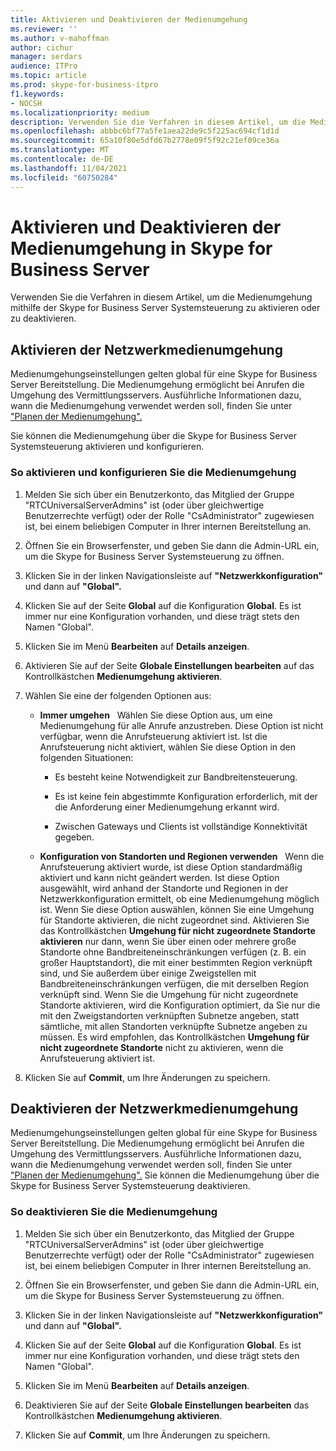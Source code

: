 ```yaml
---
title: Aktivieren und Deaktivieren der Medienumgehung
ms.reviewer: ''
ms.author: v-mahoffman
author: cichur
manager: serdars
audience: ITPro
ms.topic: article
ms.prod: skype-for-business-itpro
f1.keywords:
- NOCSH
ms.localizationpriority: medium
description: Verwenden Sie die Verfahren in diesem Artikel, um die Medienumgehung mithilfe der Skype for Business Server Systemsteuerung zu aktivieren oder zu deaktivieren.
ms.openlocfilehash: abbbc6bf77a5fe1aea22de9c5f225ac694cf1d1d
ms.sourcegitcommit: 65a10f80e5dfd67b2778e09f5f92c21ef09ce36a
ms.translationtype: MT
ms.contentlocale: de-DE
ms.lasthandoff: 11/04/2021
ms.locfileid: "60750284"
---
```

# <a name="enabling-and-disabling-media-bypass-in-skype-for-business-server"></a>Aktivieren und Deaktivieren der Medienumgehung in Skype for Business Server

Verwenden Sie die Verfahren in diesem Artikel, um die Medienumgehung mithilfe der Skype for Business Server Systemsteuerung zu aktivieren oder zu deaktivieren.

## <a name="enable-network-media-bypass"></a>Aktivieren der Netzwerkmedienumgehung 

Medienumgehungseinstellungen gelten global für eine Skype for Business Server Bereitstellung. Die Medienumgehung ermöglicht bei Anrufen die Umgehung des Vermittlungsservers. Ausführliche Informationen dazu, wann die Medienumgehung verwendet werden soll, finden Sie unter ["Planen der Medienumgehung".](../../../plan-your-deployment/enterprise-voice-solution/media-bypass.md)

Sie können die Medienumgehung über die Skype for Business Server Systemsteuerung aktivieren und konfigurieren.


### <a name="to-enable-and-configure-media-bypass"></a>So aktivieren und konfigurieren Sie die Medienumgehung

1.  Melden Sie sich über ein Benutzerkonto, das Mitglied der Gruppe "RTCUniversalServerAdmins" ist (oder über gleichwertige Benutzerrechte verfügt) oder der Rolle "CsAdministrator" zugewiesen ist, bei einem beliebigen Computer in Ihrer internen Bereitstellung an.

2.  Öffnen Sie ein Browserfenster, und geben Sie dann die Admin-URL ein, um die Skype for Business Server Systemsteuerung zu öffnen. 

3.  Klicken Sie in der linken Navigationsleiste auf **"Netzwerkkonfiguration"** und dann auf **"Global".**

4.  Klicken Sie auf der Seite **Global** auf die Konfiguration **Global**. Es ist immer nur eine Konfiguration vorhanden, und diese trägt stets den Namen "Global".

5.  Klicken Sie im Menü **Bearbeiten** auf **Details anzeigen**.

6.  Aktivieren Sie auf der Seite **Globale Einstellungen bearbeiten** auf das Kontrollkästchen **Medienumgehung aktivieren**.

7.  Wählen Sie eine der folgenden Optionen aus:
    
      - **Immer umgehen**   Wählen Sie diese Option aus, um eine Medienumgehung für alle Anrufe anzustreben. Diese Option ist nicht verfügbar, wenn die Anrufsteuerung aktiviert ist. Ist die Anrufsteuerung nicht aktiviert, wählen Sie diese Option in den folgenden Situationen:
        
          - Es besteht keine Notwendigkeit zur Bandbreitensteuerung.
        
          - Es ist keine fein abgestimmte Konfiguration erforderlich, mit der die Anforderung einer Medienumgehung erkannt wird.
        
          - Zwischen Gateways und Clients ist vollständige Konnektivität gegeben.
    
      - **Konfiguration von Standorten und Regionen verwenden**   Wenn die Anrufsteuerung aktiviert wurde, ist diese Option standardmäßig aktiviert und kann nicht geändert werden. Ist diese Option ausgewählt, wird anhand der Standorte und Regionen in der Netzwerkkonfiguration ermittelt, ob eine Medienumgehung möglich ist. Wenn Sie diese Option auswählen, können Sie eine Umgehung für Standorte aktivieren, die nicht zugeordnet sind. Aktivieren Sie das Kontrollkästchen **Umgehung für nicht zugeordnete Standorte aktivieren** nur dann, wenn Sie über einen oder mehrere große Standorte ohne Bandbreiteneinschränkungen verfügen (z. B. ein großer Hauptstandort), die mit einer bestimmten Region verknüpft sind, und Sie außerdem über einige Zweigstellen mit Bandbreiteneinschränkungen verfügen, die mit derselben Region verknüpft sind. Wenn Sie die Umgehung für nicht zugeordnete Standorte aktivieren, wird die Konfiguration optimiert, da Sie nur die mit den Zweigstandorten verknüpften Subnetze angeben, statt sämtliche, mit allen Standorten verknüpfte Subnetze angeben zu müssen. Es wird empfohlen, das Kontrollkästchen **Umgehung für nicht zugeordnete Standorte** nicht zu aktivieren, wenn die Anrufsteuerung aktiviert ist.

8.  Klicken Sie auf **Commit**, um Ihre Änderungen zu speichern.


## <a name="disable-network-media-bypass"></a>Deaktivieren der Netzwerkmedienumgehung

Medienumgehungseinstellungen gelten global für eine Skype for Business Server Bereitstellung. Die Medienumgehung ermöglicht bei Anrufen die Umgehung des Vermittlungsservers. Ausführliche Informationen dazu, wann die Medienumgehung verwendet werden soll, finden Sie unter ["Planen der Medienumgehung".](../../../plan-your-deployment/enterprise-voice-solution/media-bypass.md) Sie können die Medienumgehung über die Skype for Business Server Systemsteuerung deaktivieren. 


### <a name="to-disable-media-bypass"></a>So deaktivieren Sie die Medienumgehung

1.  Melden Sie sich über ein Benutzerkonto, das Mitglied der Gruppe "RTCUniversalServerAdmins" ist (oder über gleichwertige Benutzerrechte verfügt) oder der Rolle "CsAdministrator" zugewiesen ist, bei einem beliebigen Computer in Ihrer internen Bereitstellung an.

2.  Öffnen Sie ein Browserfenster, und geben Sie dann die Admin-URL ein, um die Skype for Business Server Systemsteuerung zu öffnen. 

3.  Klicken Sie in der linken Navigationsleiste auf **"Netzwerkkonfiguration"** und dann auf **"Global".**

4.  Klicken Sie auf der Seite **Global** auf die Konfiguration **Global**. Es ist immer nur eine Konfiguration vorhanden, und diese trägt stets den Namen "Global".

5.  Klicken Sie im Menü **Bearbeiten** auf **Details anzeigen**.

6.  Deaktivieren Sie auf der Seite **Globale Einstellungen bearbeiten** das Kontrollkästchen **Medienumgehung aktivieren**.

7.  Klicken Sie auf **Commit**, um Ihre Änderungen zu speichern.

  
